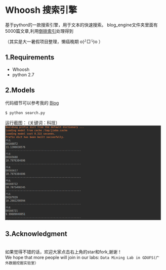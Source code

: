 Whoosh 搜索引擎 
=====================
基于python的一款搜索引擎，用于文本的快速搜索。
blog_engine文件夹里面有5000篇文章,利用[倒排索引](https://blog.csdn.net/qq_24908345/article/details/52777379)处理得到

（其实是大一暑假项目整理，懒癌晚期 o(╯□╰)o  ）

## 1.Requirements
* Whoosh
* python 2.7

## 2.Models
代码细节可以参考我的 [Blog](https://blog.csdn.net/gdufsTFknight/article/details/72840872 "悬停显示") 
   
    $ python search.py
运行截图：
(关键词：科技）
![](img/run.jpg)
## 3.Acknowledgment
</br> 如果觉得不错的话，欢迎大家点击右上角的star和fork,谢谢！
</br> We hope that more people will join in our labs: `Data Mining Lab in GDUFS(广外数据挖掘实验室）`
